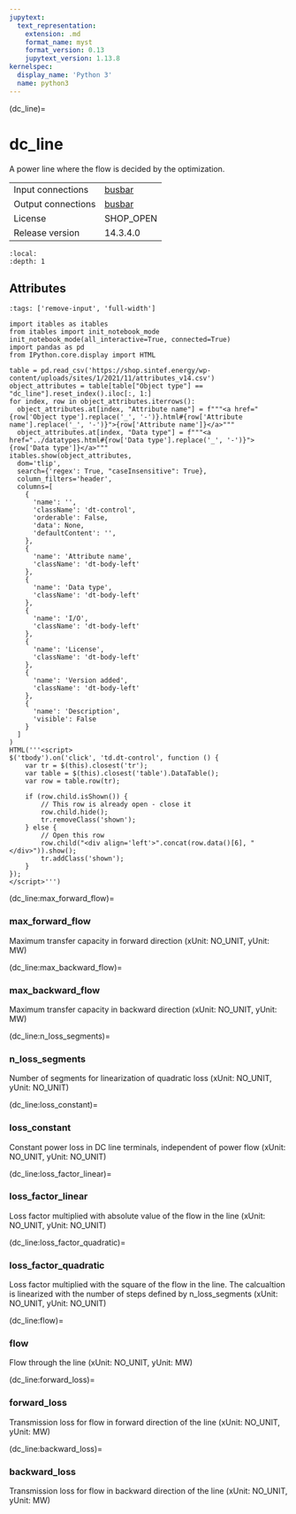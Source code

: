 ```yaml
---
jupytext:
  text_representation:
    extension: .md
    format_name: myst
    format_version: 0.13
    jupytext_version: 1.13.8
kernelspec:
  display_name: 'Python 3'
  name: python3
---
```


(dc_line)=
# dc_line
A power line where the flow is decided by the optimization.

|   |   |
|---|---|
|Input connections|<a href="busbar.html">busbar</a>|
|Output connections|<a href="busbar.html">busbar</a>|
|License|SHOP_OPEN|
|Release version|14.3.4.0|

```{contents}
:local:
:depth: 1
```







## Attributes
```{code-cell} ipython3
:tags: ['remove-input', 'full-width']

import itables as itables
from itables import init_notebook_mode
init_notebook_mode(all_interactive=True, connected=True)
import pandas as pd
from IPython.core.display import HTML

table = pd.read_csv('https://shop.sintef.energy/wp-content/uploads/sites/1/2021/11/attributes_v14.csv')
object_attributes = table[table["Object type"] == "dc_line"].reset_index().iloc[:, 1:]
for index, row in object_attributes.iterrows():
  object_attributes.at[index, "Attribute name"] = f"""<a href="{row['Object type'].replace('_', '-')}.html#{row['Attribute name'].replace('_', '-')}">{row['Attribute name']}</a>"""
  object_attributes.at[index, "Data type"] = f"""<a href="../datatypes.html#{row['Data type'].replace('_', '-')}">{row['Data type']}</a>"""
itables.show(object_attributes,
  dom='tlip',
  search={'regex': True, "caseInsensitive": True},
  column_filters='header',
  columns=[
    {
      'name': '',
      'className': 'dt-control',
      'orderable': False,
      'data': None,
      'defaultContent': '',
    },
    {
      'name': 'Attribute name',
      'className': 'dt-body-left'
    },
    {
      'name': 'Data type',
      'className': 'dt-body-left'
    },
    {
      'name': 'I/O',
      'className': 'dt-body-left'
    },
    {
      'name': 'License',
      'className': 'dt-body-left'
    },
    {
      'name': 'Version added',
      'className': 'dt-body-left'
    },
    {
      'name': 'Description',
      'visible': False
    }
  ]
)
HTML('''<script>
$('tbody').on('click', 'td.dt-control', function () {
    var tr = $(this).closest('tr');
    var table = $(this).closest('table').DataTable();
    var row = table.row(tr);

    if (row.child.isShown()) {
        // This row is already open - close it
        row.child.hide();
        tr.removeClass('shown');
    } else {
        // Open this row
        row.child("<div align='left'>".concat(row.data()[6], "</div>")).show();
        tr.addClass('shown');
    }
});
</script>''')
```

(dc_line:max_forward_flow)=
### max_forward_flow
Maximum transfer capacity in forward direction (xUnit: NO_UNIT, yUnit: MW)


(dc_line:max_backward_flow)=
### max_backward_flow
Maximum transfer capacity in backward direction (xUnit: NO_UNIT, yUnit: MW)


(dc_line:n_loss_segments)=
### n_loss_segments
Number of segments for linearization of quadratic loss (xUnit: NO_UNIT, yUnit: NO_UNIT)


(dc_line:loss_constant)=
### loss_constant
Constant power loss in DC line terminals, independent of power flow (xUnit: NO_UNIT, yUnit: NO_UNIT)


(dc_line:loss_factor_linear)=
### loss_factor_linear
Loss factor multiplied with absolute value of the flow in the line (xUnit: NO_UNIT, yUnit: NO_UNIT)


(dc_line:loss_factor_quadratic)=
### loss_factor_quadratic
Loss factor multiplied with the square of the flow in the line. The calcualtion is linearized with the number of steps defined by n_loss_segments (xUnit: NO_UNIT, yUnit: NO_UNIT)


(dc_line:flow)=
### flow
Flow through the line (xUnit: NO_UNIT, yUnit: MW)


(dc_line:forward_loss)=
### forward_loss
Transmission loss for flow in forward direction of the line (xUnit: NO_UNIT, yUnit: MW)


(dc_line:backward_loss)=
### backward_loss
Transmission loss for flow in backward direction of the line (xUnit: NO_UNIT, yUnit: MW)


